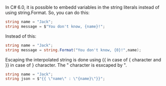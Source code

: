 In C# 6.0, it is possible to embedd variables in the string literals instead of using string.Format. 
So, you can do this: 
 ```csharp
string name = "Jack";
string message = $"You don't know, {name}!";
```
Instead of this: 
 ```csharp
string name = "Jack";
string message = string.Format("You don't know, {0}!",name);
```

Escaping the interpolated string is done using {{ in case of { character and }} in case of } character. The " character is esxcaped by \". 

 ```csharp
 string name = "Jack";
string json = $"{{ \"name\" : \"{name}\"}}";

```


